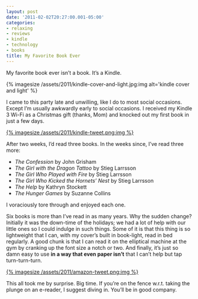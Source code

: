 ```yaml
---
layout: post
date: '2011-02-02T20:27:00.001-05:00'
categories:
- relaxing
- reviews
- kindle
- technology
- books
title: My Favorite Book Ever
---
```


My favorite book ever isn’t a book. It’s a Kindle.  

{% imagesize /assets/2011/kindle-cover-and-light.jpg:img alt='kindle cover and light' %}

I came to this party late and unwilling, like I do to most social occasions. Except I’m usually awkwardly early to social occasions. I received my Kindle 3 Wi-Fi as a Christmas gift (thanks, Mom) and knocked out my first book in just a few days. 

[{% imagesize /assets/2011/kindle-tweet.png:img %}](http://twitter.com/mharen/statuses/20875533868859394)

After two weeks, I’d read three books. In the weeks since, I’ve read three more: 

* *The Confession* by John Grisham
* *The Girl with the Dragon Tattoo* by Stieg Larrsson
* *The Girl Who Played with Fire* by Stieg Larrsson
* *The Girl Who Kicked the Hornets’ Nest* by Stieg Larrsson
* *The Help* by Kathryn Stockett
* *The Hunger Games* by Suzanne Collins 

I voraciously tore through and enjoyed each one. 

Six books is more than I’ve read in as many years. Why the sudden change? Initially it was the down-time of the holidays; we had a lot of help with our little ones so I could indulge in such things. Some of it is that this thing is so lightweight that I can, with my cover’s built in book-light, read in bed regularly. A good chunk is that I can read it on the elliptical machine at the gym by cranking up the font size a notch or two. And finally, it’s just so damn easy to use **in a way that even paper isn’t** that I can’t help but tap turn-turn-turn.

[{% imagesize /assets/2011/amazon-tweet.png:img %}](http://twitter.com/mharen/statuses/19785257767141377)

This all took me by surprise. Big time. If you’re on the fence w.r.t. taking the plunge on an e-reader, I suggest diving in. You’ll be in good company.